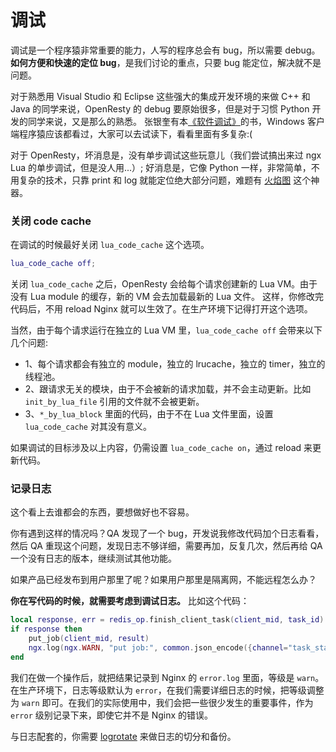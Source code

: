 # 调试

调试是一个程序猿非常重要的能力，人写的程序总会有 bug，所以需要 debug。**如何方便和快速的定位 bug**，是我们讨论的重点，只要 bug 能定位，解决就不是问题。

对于熟悉用 Visual Studio 和 Eclipse 这些强大的集成开发环境的来做 C++ 和 Java 的同学来说，OpenResty 的 debug 要原始很多，但是对于习惯 Python 开发的同学来说，又是那么的熟悉。
张银奎有本[《软件调试》](http://book.douban.com/subject/3088353/)的书，Windows 客户端程序猿应该都看过，大家可以去试读下，看看里面有多复杂:(

对于 OpenResty，坏消息是，没有单步调试这些玩意儿（我们尝试搞出来过 ngx Lua 的单步调试，但是没人用...）; 好消息是，它像 Python 一样，非常简单，不用复杂的技术，只靠 print 和 log 就能定位绝大部分问题，难题有 [火焰图](openresty-best-practices/flame_gragh.md) 这个神器。

### 关闭 code cache

在调试的时候最好关闭 `lua_code_cache` 这个选项。
```lua
lua_code_cache off;
```

关闭 `lua_code_cache` 之后，OpenResty 会给每个请求创建新的 Lua VM。由于没有 Lua module 的缓存，新的 VM 会去加载最新的 Lua 文件。
这样，你修改完代码后，不用 reload Nginx 就可以生效了。在生产环境下记得打开这个选项。

当然，由于每个请求运行在独立的 Lua VM 里，`lua_code_cache off` 会带来以下几个问题:
- 1、每个请求都会有独立的 module，独立的 lrucache，独立的 timer，独立的线程池。
- 2、跟请求无关的模块，由于不会被新的请求加载，并不会主动更新。比如 `init_by_lua_file` 引用的文件就不会被更新。
- 3、`*_by_lua_block` 里面的代码，由于不在 Lua 文件里面，设置 `lua_code_cache` 对其没有意义。

如果调试的目标涉及以上内容，仍需设置 `lua_code_cache on`，通过 reload 来更新代码。

### 记录日志

这个看上去谁都会的东西，要想做好也不容易。

你有遇到这样的情况吗？QA 发现了一个 bug，开发说我修改代码加个日志看看，然后 QA 重现这个问题，发现日志不够详细，需要再加，反复几次，然后再给 QA 一个没有日志的版本，继续测试其他功能。

如果产品已经发布到用户那里了呢？如果用户那里是隔离网，不能远程怎么办？

**你在写代码的时候，就需要考虑到调试日志。** 比如这个代码：
```lua
local response, err = redis_op.finish_client_task(client_mid, task_id)
if response then
    put_job(client_mid, result)
    ngx.log(ngx.WARN, "put job:", common.json_encode({channel="task_status", mid=client_mid, data=result}))
end
```
我们在做一个操作后，就把结果记录到 Nginx 的 `error.log` 里面，等级是 `warn`。在生产环境下，日志等级默认为 `error`，在我们需要详细日志的时候，把等级调整为 `warn` 即可。在我们的实际使用中，我们会把一些很少发生的重要事件，作为 `error` 级别记录下来，即使它并不是 Nginx 的错误。

与日志配套的，你需要 [logrotate](http://linuxcommand.org/man_pages/logrotate8.html) 来做日志的切分和备份。
